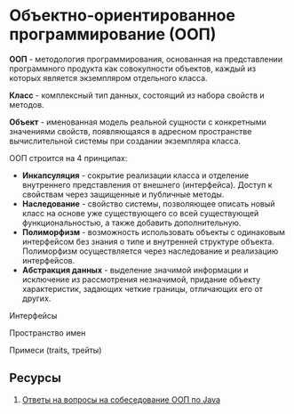 # Объектно-ориентированное программирование (ООП)

**ООП** - методология программирования, основанная на представлении
программного продукта как совокупности объектов, каждый из которых
является экземпляром отдельного класса.

**Класс** - комплексный тип данных, состоящий из набора свойств и методов.

**Объект** - именованная модель реальной сущности с конкретными значениями
свойств, появляющаяся в адресном пространстве вычислительной системы при
создании экземпляра класса.

ООП строится на 4 принципах:
* **Инкапсуляция** - сокрытие реализации класса и отделение внутреннего
  представления от внешнего (интерфейса). Доступ к свойствам через
  защищенные и публичные методы.
* **Наследование** - свойство системы, позволяющее описать новый класс на
  основе уже существующего со всей существующей функциональностью, а
  также добавить дополнительную.
* **Полиморфизм** - возможность использовать объекты с одинаковым
  интерфейсом без знания о типе и внутренней структуре объекта.
  Полиморфизм осуществляется через наследование и реализацию
  интерфейсов.
* **Абстракция данных** -  выделение значимой информации и исключение из
  рассмотрения незначимой, придание объекту характеристик, задающих
  четкие границы, отличающих его от других.

Интерфейсы

Пространство имен

Примеси (traits, трейты)

## Ресурсы
1. [Ответы на вопросы на собеседование ООП по Java](https://jsehelper.blogspot.ru/2016/01/blog-post_9.html?m=1)